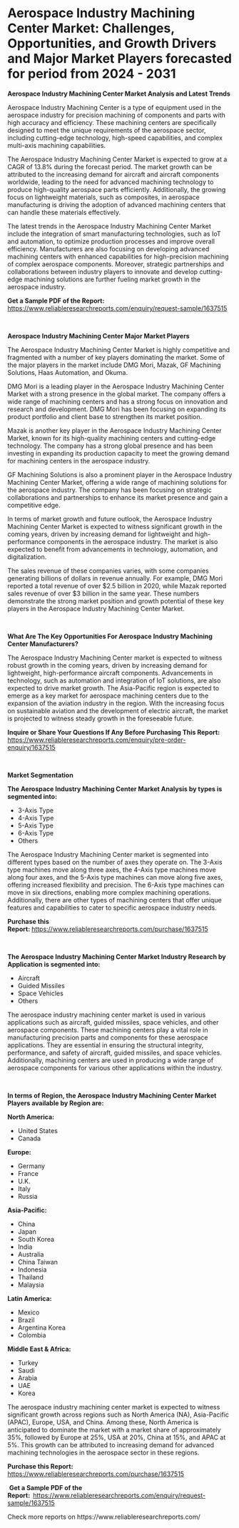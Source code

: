 <p><h1>Aerospace Industry Machining Center Market: Challenges, Opportunities, and Growth Drivers and Major Market Players forecasted for period from 2024 - 2031</h1></p><p><strong>Aerospace Industry Machining Center Market Analysis and Latest Trends</strong></p>
<p><p>Aerospace Industry Machining Center is a type of equipment used in the aerospace industry for precision machining of components and parts with high accuracy and efficiency. These machining centers are specifically designed to meet the unique requirements of the aerospace sector, including cutting-edge technology, high-speed capabilities, and complex multi-axis machining capabilities.</p><p>The Aerospace Industry Machining Center Market is expected to grow at a CAGR of 13.8% during the forecast period. The market growth can be attributed to the increasing demand for aircraft and aircraft components worldwide, leading to the need for advanced machining technology to produce high-quality aerospace parts efficiently. Additionally, the growing focus on lightweight materials, such as composites, in aerospace manufacturing is driving the adoption of advanced machining centers that can handle these materials effectively.</p><p>The latest trends in the Aerospace Industry Machining Center Market include the integration of smart manufacturing technologies, such as IoT and automation, to optimize production processes and improve overall efficiency. Manufacturers are also focusing on developing advanced machining centers with enhanced capabilities for high-precision machining of complex aerospace components. Moreover, strategic partnerships and collaborations between industry players to innovate and develop cutting-edge machining solutions are further fueling market growth in the aerospace industry.</p></p>
<p><strong>Get a Sample PDF of the Report:&nbsp;</strong> <a href="https://www.reliableresearchreports.com/enquiry/request-sample/1637515">https://www.reliableresearchreports.com/enquiry/request-sample/1637515</a></p>
<p>&nbsp;</p>
<p><strong>Aerospace Industry Machining Center Major Market Players</strong></p>
<p><p>The Aerospace Industry Machining Center Market is highly competitive and fragmented with a number of key players dominating the market. Some of the major players in the market include DMG Mori, Mazak, GF Machining Solutions, Haas Automation, and Okuma.</p><p>DMG Mori is a leading player in the Aerospace Industry Machining Center Market with a strong presence in the global market. The company offers a wide range of machining centers and has a strong focus on innovation and research and development. DMG Mori has been focusing on expanding its product portfolio and client base to strengthen its market position.</p><p>Mazak is another key player in the Aerospace Industry Machining Center Market, known for its high-quality machining centers and cutting-edge technology. The company has a strong global presence and has been investing in expanding its production capacity to meet the growing demand for machining centers in the aerospace industry.</p><p>GF Machining Solutions is also a prominent player in the Aerospace Industry Machining Center Market, offering a wide range of machining solutions for the aerospace industry. The company has been focusing on strategic collaborations and partnerships to enhance its market presence and gain a competitive edge.</p><p>In terms of market growth and future outlook, the Aerospace Industry Machining Center Market is expected to witness significant growth in the coming years, driven by increasing demand for lightweight and high-performance components in the aerospace industry. The market is also expected to benefit from advancements in technology, automation, and digitalization.</p><p>The sales revenue of these companies varies, with some companies generating billions of dollars in revenue annually. For example, DMG Mori reported a total revenue of over $2.5 billion in 2020, while Mazak reported sales revenue of over $3 billion in the same year. These numbers demonstrate the strong market position and growth potential of these key players in the Aerospace Industry Machining Center Market.</p></p>
<p>&nbsp;</p>
<p><strong>What Are The Key Opportunities For Aerospace Industry Machining Center Manufacturers?</strong></p>
<p><p>The Aerospace Industry Machining Center market is expected to witness robust growth in the coming years, driven by increasing demand for lightweight, high-performance aircraft components. Advancements in technology, such as automation and integration of IoT solutions, are also expected to drive market growth. The Asia-Pacific region is expected to emerge as a key market for aerospace machining centers due to the expansion of the aviation industry in the region. With the increasing focus on sustainable aviation and the development of electric aircraft, the market is projected to witness steady growth in the foreseeable future.</p></p>
<p><strong>Inquire or Share Your Questions If Any Before Purchasing This Report:</strong> <a href="https://www.reliableresearchreports.com/enquiry/pre-order-enquiry/1637515">https://www.reliableresearchreports.com/enquiry/pre-order-enquiry/1637515</a></p>
<p>&nbsp;</p>
<p><strong>Market Segmentation</strong></p>
<p><strong>The Aerospace Industry Machining Center Market Analysis by types is segmented into:</strong></p>
<p><ul><li>3-Axis Type</li><li>4-Axis Type</li><li>5-Axis Type</li><li>6-Axis Type</li><li>Others</li></ul></p>
<p><p>The Aerospace Industry Machining Center market is segmented into different types based on the number of axes they operate on. The 3-Axis type machines move along three axes, the 4-Axis type machines move along four axes, and the 5-Axis type machines can move along five axes, offering increased flexibility and precision. The 6-Axis type machines can move in six directions, enabling more complex machining operations. Additionally, there are other types of machining centers that offer unique features and capabilities to cater to specific aerospace industry needs.</p></p>
<p><strong>Purchase this Report:&nbsp;</strong><a href="https://www.reliableresearchreports.com/purchase/1637515">https://www.reliableresearchreports.com/purchase/1637515</a></p>
<p>&nbsp;</p>
<p><strong>The Aerospace Industry Machining Center Market Industry Research by Application is segmented into:</strong></p>
<p><ul><li>Aircraft</li><li>Guided Missiles</li><li>Space Vehicles</li><li>Others</li></ul></p>
<p><p>The aerospace industry machining center market is used in various applications such as aircraft, guided missiles, space vehicles, and other aerospace components. These machining centers play a vital role in manufacturing precision parts and components for these aerospace applications. They are essential in ensuring the structural integrity, performance, and safety of aircraft, guided missiles, and space vehicles. Additionally, machining centers are used in producing a wide range of aerospace components for various other applications within the industry.</p></p>
<p>&nbsp;</p>
<p><strong>In terms of Region, the Aerospace Industry Machining Center Market Players available by Region are:</strong></p>
<p>
    <p> <strong> North America: </strong>
        <ul>
            <li>United States</li>
            <li>Canada</li>
        </ul>
        </p> 
    <p> <strong> Europe: </strong>
        <ul>
            <li>Germany</li>
            <li>France</li>
            <li>U.K.</li>
            <li>Italy</li>
            <li>Russia</li>
        </ul>
        </p> 
    <p> <strong> Asia-Pacific: </strong>
        <ul>
            <li>China</li>
            <li>Japan</li>
            <li>South Korea</li>
            <li>India</li>
            <li>Australia</li>
            <li>China Taiwan</li>
            <li>Indonesia</li>
            <li>Thailand</li>
            <li>Malaysia</li>
        </ul>
        </p> 
    <p> <strong> Latin America: </strong>
        <ul>
            <li>Mexico</li>
            <li>Brazil</li>
            <li>Argentina Korea</li>
            <li>Colombia</li>
        </ul>
        </p> 
    <p> <strong> Middle East & Africa: </strong>
        <ul>
            <li>Turkey</li>
            <li>Saudi</li>
            <li>Arabia</li>
            <li>UAE</li>
            <li>Korea</li>
        </ul>
    </p>
    </p>
<p><p>The aerospace industry machining center market is expected to witness significant growth across regions such as North America (NA), Asia-Pacific (APAC), Europe, USA, and China. Among these, North America is anticipated to dominate the market with a market share of approximately 35%, followed by Europe at 25%, USA at 20%, China at 15%, and APAC at 5%. This growth can be attributed to increasing demand for advanced machining technologies in the aerospace sector in these regions.</p></p>
<p><strong>Purchase this Report: </strong><a href="https://www.reliableresearchreports.com/purchase/1637515">https://www.reliableresearchreports.com/purchase/1637515</a></p>
<p>&nbsp;<strong>Get a Sample PDF of the Report:&nbsp;&nbsp;</strong><a href="https://www.reliableresearchreports.com/enquiry/request-sample/1637515">https://www.reliableresearchreports.com/enquiry/request-sample/1637515</a></p>
<p><strong></strong></p>
<p>Check more reports on https://www.reliableresearchreports.com/</p>
